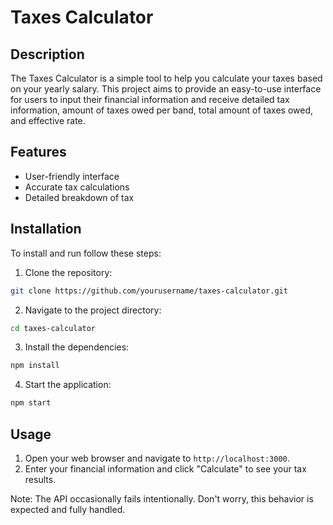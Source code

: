 # Taxes Calculator

## Description

The Taxes Calculator is a simple tool to help you calculate your taxes based on your yearly salary. This project aims to provide an easy-to-use interface for users to input their financial information and receive detailed tax information, amount of taxes owed per band, total amount of taxes owed, and effective rate.

## Features

- User-friendly interface
- Accurate tax calculations
- Detailed breakdown of tax

## Installation

To install and run follow these steps:

1. Clone the repository:

```bash
git clone https://github.com/yourusername/taxes-calculator.git
```

2. Navigate to the project directory:

```bash
cd taxes-calculator
```

3. Install the dependencies:

```bash
npm install
```

4. Start the application:

```bash
npm start
```

## Usage

1. Open your web browser and navigate to `http://localhost:3000`.
2. Enter your financial information and click "Calculate" to see your tax results.

Note: The API occasionally fails intentionally. Don't worry, this behavior is expected and fully handled.
